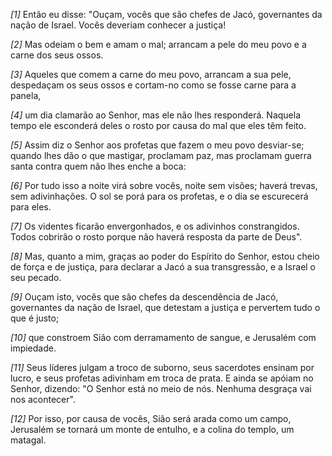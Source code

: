 *[1]* Então eu disse: "Ouçam, vocês que são chefes de Jacó, governantes da nação de Israel. Vocês deveriam conhecer a justiça!

*[2]* Mas odeiam o bem e amam o mal; arrancam a pele do meu povo e a carne dos seus ossos.

*[3]* Aqueles que comem a carne do meu povo, arrancam a sua pele, despedaçam os seus ossos e cortam-no como se fosse carne para a panela,

*[4]* um dia clamarão ao Senhor, mas ele não lhes responderá. Naquela tempo ele esconderá deles o rosto por causa do mal que eles têm feito.

*[5]* Assim diz o Senhor aos profetas que fazem o meu povo desviar-se; quando lhes dão o que mastigar, proclamam paz, mas proclamam guerra santa contra quem não lhes enche a boca:

*[6]* Por tudo isso a noite virá sobre vocês, noite sem visões; haverá trevas, sem adivinhações. O sol se porá para os profetas, e o dia se escurecerá para eles.

*[7]* Os videntes ficarão envergonhados, e os adivinhos constrangidos. Todos cobrirão o rosto porque não haverá resposta da parte de Deus".

*[8]* Mas, quanto a mim, graças ao poder do Espírito do Senhor, estou cheio de força e de justiça, para declarar a Jacó a sua transgressão, e a Israel o seu pecado.

*[9]* Ouçam isto, vocês que são chefes da descendência de Jacó, governantes da nação de Israel, que detestam a justiça e pervertem tudo o que é justo;

*[10]* que constroem Sião com derramamento de sangue, e Jerusalém com impiedade.

*[11]* Seus líderes julgam a troco de suborno, seus sacerdotes ensinam por lucro, e seus profetas adivinham em troca de prata. E ainda se apóiam no Senhor, dizendo: "O Senhor está no meio de nós. Nenhuma desgraça vai nos acontecer".

*[12]* Por isso, por causa de vocês, Sião será arada como um campo, Jerusalém se tornará um monte de entulho, e a colina do templo, um matagal.

